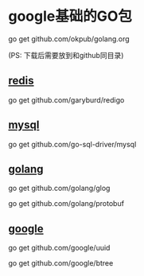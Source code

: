 # google基础的GO包
go get github.com/okpub/golang.org

(PS: 下载后需要放到和github同目录)

## [redis](https://github.com/garyburd/redigo)
go get github.com/garyburd/redigo
 
## [mysql](https://github.com/go-sql-driver/mysql) 
go get github.com/go-sql-driver/mysql

## [golang](https://github.com/golang)
go get github.com/golang/glog

go get github.com/golang/protobuf

## [google](https://github.com/google)
go get github.com/google/uuid

go get github.com/google/btree
